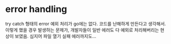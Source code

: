 # error handling
try catch 형태의 error 예외 처리가 go에는 없다. 코드를 난해하게 만든다고 생각해서.
이렇게 했을 경우 발생하는 문제가, 개발자들이 일반 에러도 다 예외로 처리해버리는 현상이 보였음.
심지어 파일 열기 실패 에러까지도...


